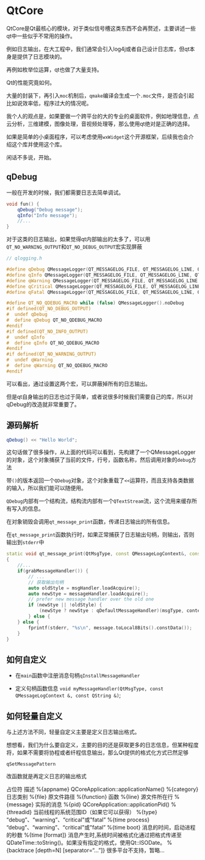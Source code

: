 # QtCore

QtCore是Qt最核心的模块，对于类似信号槽这类东西不会再赘述，主要讲述一些qt中一些似乎不常用的操作。

例如日志输出，在大工程中，我们通常会引入log4j或者自己设计日志库，但qt本身是提供了日志模块的。

再例如枚举位运算，qt也做了大量支持。

Qt的性能究竟如何。

大量的封装下，再引入`moc`机制后，`qmake`编译会生成一个`.moc`文件，是否会引起比如说效率低，程序过大的情况呢。

我个人的观点是，如果要做一个跨平台的大的专业的桌面软件，例如地理信息，点云分析，三维建模，图像处理，音视频处理等，那么使用qt绝对是正确的选择。

如果是简单的小桌面程序，可以考虑使用`wxWidget`这个开源框架，后续我也会介绍这个库并使用这个库。

闲话不多说，开始。

## qDebug

一般在开发的时候，我们都需要日志去简单调试。
```C++
void fun() {
    qDebug("Debug message");
    qInfo("Info message");
    //...
}
```

对于这类的日志输出，如果觉得qt内部输出的太多了，可以用`QT_NO_WARNING_OUTPUT`和`QT_NO_DEBUG_OUTPUT`宏实现屏蔽

```C++
// qlogging.h

#define qDebug QMessageLogger(QT_MESSAGELOG_FILE, QT_MESSAGELOG_LINE, QT_MESSAGELOG_FUNC).debug
#define qInfo QMessageLogger(QT_MESSAGELOG_FILE, QT_MESSAGELOG_LINE, QT_MESSAGELOG_FUNC).info
#define qWarning QMessageLogger(QT_MESSAGELOG_FILE, QT_MESSAGELOG_LINE, QT_MESSAGELOG_FUNC).warning
#define qCritical QMessageLogger(QT_MESSAGELOG_FILE, QT_MESSAGELOG_LINE, QT_MESSAGELOG_FUNC).critical
#define qFatal QMessageLogger(QT_MESSAGELOG_FILE, QT_MESSAGELOG_LINE, QT_MESSAGELOG_FUNC).fatal

#define QT_NO_QDEBUG_MACRO while (false) QMessageLogger().noDebug
#if defined(QT_NO_DEBUG_OUTPUT)
#  undef qDebug
#  define qDebug QT_NO_QDEBUG_MACRO
#endif
#if defined(QT_NO_INFO_OUTPUT)
#  undef qInfo
#  define qInfo QT_NO_QDEBUG_MACRO
#endif
#if defined(QT_NO_WARNING_OUTPUT)
#  undef qWarning
#  define qWarning QT_NO_QDEBUG_MACRO
#endif

```

可以看出，通过设置这两个宏，可以屏蔽掉所有的日志输出。

但是qt自身输出的日志也过于简单，或者说很多时候我们需要自己的库，所以对qDebug的改造就非常重要了。

## 源码解析

```C++
qDebug() << "Hello World";

```

这句话做了很多操作，从上面的代码可以看到，先构建了一个QMessageLogger的对象，这个对象捕获了当前的文件，行号，函数名称，然后调用对象的`debug`方法

带`()`的版本返回一个`QDebug`对象，这个对象重载了`<<`运算符，而且支持各类数据的输入，所以我们能可以随便用。

`QDebug`内部有一个结构流，结构流内部有一个`QTextStream`流，这个流用来缓存所有写入的信息。

在对象销毁会调用`qt_message_print`函数，传递日志输出的所有信息。

在`qt_message_print`函数执行时，如果正常捕获了日志输出句柄，则输出，否则输出到`stderr`中

```C++
static void qt_message_print(QtMsgType, const QMessageLogContext&, const QString& message)
{
    //...
    if(grabMessageHandler()) {
        // ...
        // 获取输出句柄
        auto oldStyle = msgHandler.loadAcquire();
        auto newStye = messageHandler.loadAcquire();
        // prefer new message handler over the old one
        if (newStye || !oldStyle) {
            (newStye ? newStye : qDefaultMessageHandler)(msgType, context, message);
        } else {
    } else {
        fprintf(stderr, "%s\n", message.toLocal8Bits().constData());
    }
}
```

## 如何自定义

* 在`main`函数中注册消息句柄`qInstallMessageHandler`

* 定义句柄函数信息 `void myMessageHandler(QtMsgType, const QMessageLogContext &, const QString &)`;

## 如何轻量自定义

与上述方法不同，轻量自定义主要是定义日志输出格式。

想想看，我们为什么要自定义，主要的目的还是获取更多的日志信息，但某种程度将，如果不需要将协程或者纤程信息输出，那么Qt提供的格式化方式已然足够

`qSetMessagePattern`

改函数就是再定义日志的输出格式

占位符	描述
%{appname}	QCoreApplication::applicationName()
%{category}	日志类别
%{file}	原文件路径
%{function}	函数
%{line}	源文件所在行
%{message}	实际的消息
%{pid}	QCoreApplication::applicationPid()
%{threadid}	当前线程的系统范围ID（如果它可以获得）
%{type}	“debug”、“warning”、“critical"或"fatal”
%{time process}	“debug”、“warning”、“critical"或"fatal”
%{time boot}	消息的时间，启动进程的秒数
%{time [format]}	消息产生时,系统时间被格式化通过把格式传递至QDateTime::toString()。如果没有指定的格式，使用Qt::ISODate。
%{backtrace [depth=N] [separator=“…”]}	很多平台不支持，暂略…



